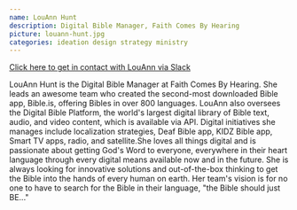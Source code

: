 ```yaml
---
name: LouAnn Hunt
description: Digital Bible Manager, Faith Comes By Hearing
picture: louann-hunt.jpg 
categories: ideation design strategy ministry
---
```


<a class="button small special"
href="https://c4tk.slack.com/messages/@louann/team/louann/"
target="_blank">Click here to get in contact with LouAnn via Slack</a>
</b>


<p>
LouAnn Hunt is the Digital Bible Manager at Faith Comes By Hearing. She leads an awesome team who created the second-most downloaded Bible app, Bible.is, offering Bibles in over 800 languages. LouAnn also oversees the Digital Bible Platform, the world's largest digital library of Bible text, audio, and video content, which is available via API. Digital initiatives she manages include localization strategies, Deaf Bible app, KIDZ Bible app, Smart TV apps, radio, and satellite.She loves all things digital and is passionate about getting God's Word to everyone, everywhere in their heart language through every digital means available now and in the future. She is always looking for innovative solutions and out-of-the-box thinking to get the Bible into the hands of every human on earth. Her team's vision is for no one to have to search for the Bible in their language, "the Bible should just BE..."
</p>